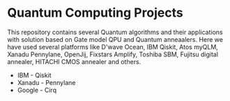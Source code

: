 # Quantum Computing Projects
This repository contains several Quantum algorithms and their applications with solution based on Gate model QPU and Quantum anneaalers. Here we have used several platforms like D'wave Ocean, IBM Qiskit, Atos myQLM, Xanadu Pennylane, OpenJij, Fixstars Amplify, Toshiba SBM, Fujitsu digital annealer, HITACHI CMOS annealer and others.

*  IBM - Qiskit
*  Xanadu - Pennylane
*  Google - Cirq

